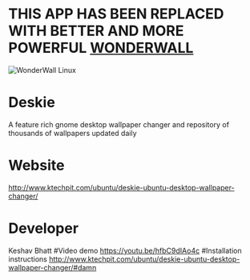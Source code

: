 # THIS APP HAS BEEN REPLACED WITH BETTER AND MORE POWERFUL [WONDERWALL](https://snapcraft.com/wonderwall)

![WonderWall Linux](https://res.cloudinary.com/canonical/image/fetch/q_auto,f_auto,w_1170/https://dashboard.snapcraft.io/site_media/appmedia/2018/05/2.jpg)

# Deskie
A feature rich gnome desktop wallpaper changer and repository of thousands of wallpapers updated daily 
# Website 
http://www.ktechpit.com/ubuntu/deskie-ubuntu-desktop-wallpaper-changer/
# Developer
Keshav Bhatt
#Video demo
https://youtu.be/hfbC9dIAo4c
#Installation instructions 
http://www.ktechpit.com/ubuntu/deskie-ubuntu-desktop-wallpaper-changer/#damn

